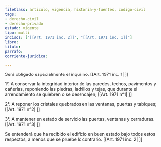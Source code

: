 ```yaml
---
fileClass: articulo, vigencia, historia-y-fuentes, codigo-civil
tags:
- derecho-civil
- derecho-privado
estado: vigente
tipo: multi
incisos: ["[[Art. 1971 inc. 2]]", "[[Art. 1971 inc. 1]]"]
libro:
titulo:
parrafo:
corriente-juridica:

---
```

Será obligado especialmente el inquilino: [[Art. 1971 inc. 1| ]]

1°. A conservar la integridad interior de las paredes, techos, pavimentos y cañerías, reponiendo las piedras, ladrillos y tejas, que durante el arrendamiento se quiebren o se desencajen; [[Art. 1971 n°1| ]]

2°. A reponer los cristales quebrados en las ventanas, puertas y tabiques; [[Art. 1971 n°2| ]]

3°. A mantener en estado de servicio las puertas, ventanas y cerraduras. [[Art. 1971 n°3| ]]

Se entenderá que ha recibido el edificio en buen estado bajo todos estos respectos, a menos que se pruebe lo contrario. [[Art. 1971 inc. 2| ]]